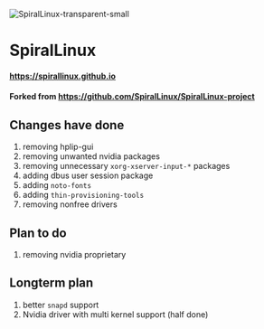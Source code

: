 
![SpiralLinux-transparent-small](https://user-images.githubusercontent.com/2692138/171754005-231f6c05-de5a-4b57-9e04-a24defa03ae7.png)
# SpiralLinux

#### https://spirallinux.github.io
#### Forked from https://github.com/SpiralLinux/SpiralLinux-project

## Changes have done
1. removing hplip-gui
2. removing unwanted nvidia packages
3. removing unnecessary `xorg-xserver-input-*` packages
4. adding dbus user session package
5. adding `noto-fonts`
6. adding `thin-provisioning-tools`
7. removing nonfree drivers


## Plan to do
1. removing nvidia proprietary

## Longterm plan
1. better `snapd` support
2. Nvidia driver with multi kernel support (half done)
